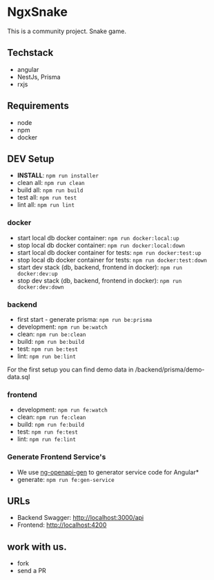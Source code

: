 # NgxSnake

This is a community project.
Snake game.


## Techstack
- angular
- NestJs, Prisma
- rxjs


## Requirements
- node
- npm
- docker


## DEV Setup
* **INSTALL**: `npm run installer`
* clean all: `npm run clean`
* build all: `npm run build`
* test all: `npm run test`
* lint all: `npm run lint`

### docker
* start local db docker container: `npm run docker:local:up`
* stop local db docker container: `npm run docker:local:down`
* start local db docker container for tests: `npm run docker:test:up`
* stop local db docker container for tests: `npm run docker:test:down`
* start dev stack (db, backend, frontend in docker): `npm run docker:dev:up`
* stop dev stack (db, backend, frontend in docker): `npm run docker:dev:down`

### backend
* first start - generate prisma: `npm run be:prisma`
* development: `npm run be:watch`
* clean: `npm run be:clean`
* build: `npm run be:build`
* test: `npm run be:test`
* lint: `npm run be:lint`

For the first setup you can find demo data in /backend/prisma/demo-data.sql 

### frontend
* development: `npm run fe:watch`
* clean: `npm run fe:clean`
* build: `npm run fe:build`
* test: `npm run fe:test`
* lint: `npm run fe:lint`

### Generate Frontend Service's
* We use [ng-openapi-gen](https://github.com/cyclosproject/ng-openapi-gen#ng-openapi-gen-an-openapi-3-code-generator-for-angular) to generator service code for Angular*
* generate: `npm run fe:gen-service`


## URLs
* Backend Swagger: [http://localhost:3000/api](http://localhost:3000/api)
* Frontend: [http://localhost:4200](http://localhost:4200)


## work with us.
- fork
- send a PR

